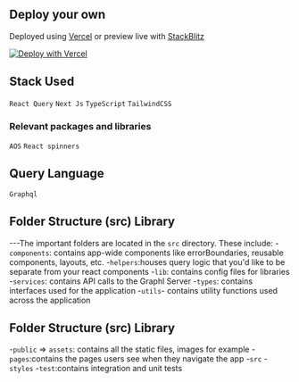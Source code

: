 ## Deploy your own

Deployed using [Vercel](https://vercel.com?utm_source=github&utm_medium=readme&utm_campaign=next-example) or preview live with [StackBlitz](https://stackblitz.com/github/vercel/next.js/tree/canary/examples/with-tailwindcss)

[![Deploy with Vercel](https://vercel.com/button)](https://vercel.com/new/git/external?repository-url=https://github.com/vercel/next.js/tree/canary/examples/with-tailwindcss&project-name=with-tailwindcss&repository-name=with-tailwindcss)

## Stack Used
`React Query`
`Next Js`
`TypeScript`
`TailwindCSS`


### Relevant packages and libraries
`AOS`
`React spinners`

## Query Language
`Graphql`

## Folder Structure (src) Library
---The important folders are located in the `src` directory. These include:
-`components`: contains app-wide components like errorBoundaries, reusable components, layouts, etc.
-`helpers`:houses query logic that you'd like to be separate from your react components
-`lib`: contains config files for libraries
-`services`: contains API calls to the Graphl Server
-`types`: contains interfaces used for the application
-`utils`- contains utility functions used across the application


## Folder Structure (src) Library

-`public` => `assets`: contains all the static files, images for example
-`pages`:contains the pages users see when they navigate the app
-`src`
-`styles`
-`test`:contains integration and unit tests